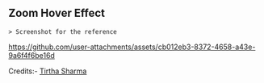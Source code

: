 ## Zoom Hover Effect

    > Screenshot for the reference

https://github.com/user-attachments/assets/cb012eb3-8372-4658-a43e-9a6f4f6be16d


Credits:- [Tirtha Sharma](https://github.com/genze121 "Tirtha Sharma")
